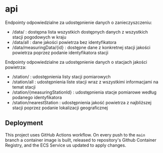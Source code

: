 # api

Endpointy odpowiedzialne za udostępnienie danych o zanieczyszczeniu: 
- /data/ : dostępna lista wszystkich dostępnych danych z wszystkich stacji pogodowych w kraju
- /data/all : dane jakości powietrza bez identyfikatora
- /data/measuringData/{id} : dostępne dane z konkretnej stacji jakości powietrza poprzez podanie identyfikatora stacji

Endpointy odpowiedzialne za udostępnienie danych o stacjach jakości powietrza: 
- /station/ : udostępnienia listy stacji pomiarowych
- /station/all : udostępnienia liste stacji wraz z wszystkimi informacjami na temat stacji
- /station/{measuringStationId} : udostępnienia stacje pomiarowe według podanego identyfikatora
- /station/nearestStation : udostępnienia jakość powietrza z najbliższej stacji poprzez podanie lokalizacji geograficznej

## Deployment

This project uses GitHub Actions workflow. On every push to the `main` branch a container image is built, released to repository's Github Container Registry, and the ECS Service us updated to apply changes.
